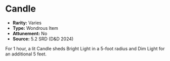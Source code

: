 # Candle

- **Rarity:** Varies
- **Type:** Wondrous Item
- **Attunement:** No
- **Source:** 5.2 SRD (D&D 2024)

For 1 hour, a lit Candle sheds Bright Light in a 5-foot radius and Dim Light for an additional 5 feet.
